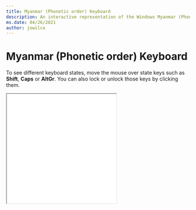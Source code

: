 ```yaml
---
title: Myanmar (Phonetic order) Keyboard
description: An interactive representation of the Windows Myanmar (Phonetic order)Keyboard. To see different keyboard states, click or move the mouse over the state keys.
ms.date: 04/26/2021
author: jowilco
---
```


# Myanmar (Phonetic order) Keyboard

To see different keyboard states, move the mouse over state keys such as **Shift**, **Caps** or **AltGr**. You can also lock or unlock those keys by clicking them.

<iframe src="kbdmyan_1.html" height="300"></iframe>
